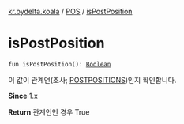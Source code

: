 [kr.bydelta.koala](../index.md) / [POS](index.md) / [isPostPosition](./is-post-position.md)

# isPostPosition

`fun isPostPosition(): `[`Boolean`](https://kotlinlang.org/api/latest/jvm/stdlib/kotlin/-boolean/index.html)

이 값이 관계언(조사; [POSTPOSITIONS](-p-o-s-t-p-o-s-i-t-i-o-n-s.md))인지 확인합니다.

**Since**
1.x

**Return**
관계언인 경우 True

